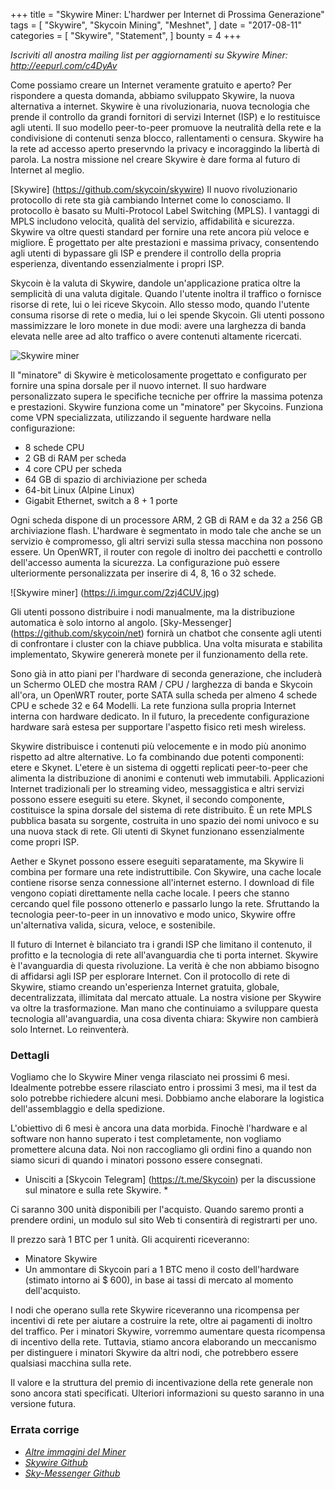 +++
title = "Skywire Miner: L'hardwer per Internet di Prossima Generazione"
tags = [
    "Skywire",
    "Skycoin Mining",
    "Meshnet",
]
date = "2017-08-11"
categories = [
    "Skywire",
    "Statement",
]
bounty = 4
+++

*Iscriviti all anostra mailing list per aggiornamenti su Skywire Miner: http://eepurl.com/c4DyAv*

Come possiamo creare un Internet veramente gratuito e aperto? Per rispondere a questa domanda, abbiamo
sviluppato Skywire, la nuova alternativa a internet. Skywire è una rivoluzionaria,
nuova tecnologia che prende il controllo da grandi fornitori di servizi Internet (ISP)
e lo restituisce agli utenti. Il suo modello peer-to-peer promuove la neutralità della rete
e la condivisione di contenuti senza blocco, rallentamenti o censura. Skywire  ha
la rete ad accesso aperto preservndo la privacy e incoraggindo la libertà di parola. La nostra missione nel
creare Skywire è dare forma al futuro di Internet al meglio.

[Skywire] (https://github.com/skycoin/skywire) 
Il nuovo rivoluzionario protocollo di rete sta già cambiando Internet
come lo conosciamo. Il protocollo è basato su Multi-Protocol Label Switching (MPLS).
I vantaggi di MPLS includono velocità, qualità del servizio, affidabilità e sicurezza.
Skywire va oltre questi standard per fornire una rete ancora più veloce e migliore.
È progettato per alte prestazioni e massima privacy, consentendo agli utenti di bypassare gli
ISP e prendere il controllo della propria esperienza, diventando essenzialmente i propri
ISP.

Skycoin è la valuta di Skywire, dandole un'applicazione pratica oltre la semplicità di
una valuta digitale. Quando l'utente inoltra il traffico o fornisce risorse di rete,
lui o lei riceve Skycoin. Allo stesso modo, quando l'utente consuma risorse di rete o
media, lui o lei spende Skycoin. Gli utenti possono massimizzare le loro monete in due modi:
avere una larghezza di banda elevata nelle aree ad alto traffico o avere contenuti altamente ricercati.

![Skywire miner](https://i.imgur.com/ASFEeYi.jpg)

Il "minatore" di Skywire è meticolosamente progettato e configurato per fornire una spina dorsale
per il nuovo internet. Il suo hardware personalizzato supera le specifiche tecniche
per offrire la massima potenza e prestazioni. Skywire funziona come un "minatore" per
Skycoins. Funziona come VPN specializzata, utilizzando il seguente hardware nella
configurazione:

- 8 schede CPU
- 2 GB di RAM per scheda
- 4 core CPU per scheda
- 64 GB di spazio di archiviazione per scheda
- 64-bit Linux (Alpine Linux)
- Gigabit Ethernet, switch a 8 + 1 porte

Ogni scheda dispone di un processore ARM, 2 GB di RAM e da 32 a 256 GB
archiviazione flash. L'hardware è segmentato in modo tale che anche se un servizio
è compromesso, gli altri servizi sulla stessa macchina non possono essere. Un OpenWRT,
il router con regole di inoltro dei pacchetti e controllo dell'accesso aumenta la sicurezza.
La configurazione può essere ulteriormente personalizzata per inserire di 4, 8, 16 o 32 schede.

![Skywire miner] (https://i.imgur.com/2zj4CUV.jpg)

Gli utenti possono distribuire i nodi manualmente, ma la distribuzione automatica è solo intorno al
angolo. [Sky-Messenger] (https://github.com/skycoin/net) fornirà un chatbot
che consente agli utenti di confrontare i cluster con la chiave pubblica. Una volta misurata e stabilita
implementato, Skywire genererà monete per il funzionamento della rete.

Sono già in atto piani per l'hardware di seconda generazione, che includerà un
Schermo OLED che mostra RAM / CPU / larghezza di banda e Skycoin all'ora, un OpenWRT
router, porte SATA sulla scheda per almeno 4 schede CPU e schede 32 e 64
Modelli. La rete funziona sulla propria Internet interna con hardware dedicato. In
il futuro, la precedente configurazione hardware sarà estesa per supportare l'aspetto fisico
reti mesh wireless.

Skywire distribuisce i contenuti più velocemente e in modo più anonimo rispetto ad altre alternative.
Lo fa combinando due potenti componenti: etere e Skynet. L'etere è un
sistema di oggetti replicati peer-to-peer che alimenta la distribuzione di anonimi
e contenuti web immutabili. Applicazioni Internet tradizionali per lo streaming video,
messaggistica e altri servizi possono essere eseguiti su etere. Skynet, il secondo
componente, costituisce la spina dorsale del sistema di rete distribuito. È un
rete MPLS pubblica basata su sorgente, costruita in uno spazio dei nomi univoco e su una nuova
stack di rete. Gli utenti di Skynet funzionano essenzialmente come propri ISP.

Aether e Skynet possono essere eseguiti separatamente, ma Skywire li combina per formare una
rete indistruttibile. Con Skywire, una cache locale contiene risorse senza
connessione all'internet esterno. I download di file vengono copiati direttamente nella
cache locale. I peers che stanno cercando quel file possono ottenerlo e passarlo
lungo la rete. Sfruttando la tecnologia peer-to-peer in un innovativo e
modo unico, Skywire offre un'alternativa valida, sicura, veloce,
e sostenibile.

Il futuro di Internet è bilanciato tra i grandi ISP che limitano il contenuto, il
profitto e la tecnologia di rete all'avanguardia che ti porta internet.
Skywire è l'avanguardia di questa rivoluzione. La verità è che non abbiamo bisogno di
affidarsi agli ISP per esplorare Internet. Con il protocollo di rete di Skywire,
stiamo creando un'esperienza Internet gratuita, globale, decentralizzata, illimitata
dal mercato attuale. La nostra visione per Skywire va oltre la trasformazione. Man mano che
continuiamo a sviluppare questa tecnologia all'avanguardia, una cosa diventa chiara:
Skywire non cambierà solo Internet. Lo reinventerà.

### Dettagli

Vogliamo che lo Skywire Miner venga rilasciato nei prossimi 6 mesi. Idealmente potrebbe
essere rilasciato entro i prossimi 3 mesi, ma il test da solo potrebbe richiedere alcuni mesi.
Dobbiamo anche elaborare la logistica dell'assemblaggio e della spedizione.

L'obiettivo di 6 mesi è ancora una data morbida. Finochè l'hardware e al software
non hanno superato i test completamente, non vogliamo promettere alcuna data. Noi non
raccogliamo gli ordini fino a quando non siamo sicuri di quando i minatori possono essere consegnati.

* Unisciti a [Skycoin Telegram] (https://t.me/Skycoin) per la discussione sul minatore e sulla rete Skywire. *

Ci saranno 300 unità disponibili per l'acquisto. Quando saremo pronti a prendere ordini,
un modulo sul sito Web ti consentirà di registrarti per uno.

Il prezzo sarà 1 BTC per 1 unità. Gli acquirenti riceveranno:

* Minatore Skywire
* Un ammontare di Skycoin pari a 1 BTC meno il costo dell'hardware (stimato intorno ai $ 600), in base ai tassi di mercato al momento dell'acquisto.

I nodi che operano sulla rete Skywire riceveranno una ricompensa per incentivi di rete
per aiutare a costruire la rete, oltre ai pagamenti di inoltro del traffico.
Per i minatori Skywire, vorremmo aumentare questa ricompensa di incentivo della rete.
Tuttavia, stiamo ancora elaborando un meccanismo per distinguere i minatori Skywire
da altri nodi, che potrebbero essere qualsiasi macchina sulla rete.

Il valore e la struttura del premio di incentivazione della rete generale non sono ancora stati specificati.
Ulteriori informazioni su questo saranno in una versione futura.

### Errata corrige

- *[Altre immagini del Miner](https://imgur.com/a/mpnzh)*
- *[Skywire Github](https://github.com/skycoin/skywire)*
- *[Sky-Messenger Github](https://github.com/skycoin/net)*
